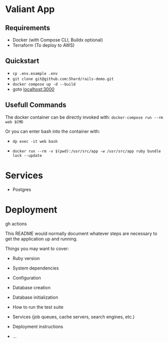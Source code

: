 # Valiant App

## Requirements
- Docker (with Compose CLI, Buildx optional)
- Terraform (To deploy to AWS)

## Quickstart

- `cp .env.example .env`
- `git clone git@github.com:Shard/rails-demo.git`
- `docker compose up -d --build`
- goto [localhost:3000](http://localhost:3000)

## Usefull Commands
The docker container can be directly invoked with:
`docker-compose run --rm web $CMD`

Or you can enter bash into the container with:
- `dp exec -it web bash`

- `docker run --rm -v $(pwd):/usr/src/app -w /usr/src/app ruby bundle lock --update`

# Services
- Postgres

# Deployment
gh actions


This README would normally document whatever steps are necessary to get the
application up and running.

Things you may want to cover:

* Ruby version

* System dependencies

* Configuration

* Database creation

* Database initialization

* How to run the test suite

* Services (job queues, cache servers, search engines, etc.)

* Deployment instructions

* ...
